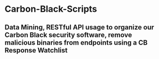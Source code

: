 # Carbon-Black-Scripts

## Data Mining, RESTful API usage to organize our Carbon Black security software, remove malicious binaries from endpoints using a CB Response Watchlist
